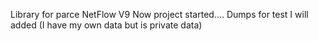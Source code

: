 Library for parce NetFlow V9
Now project started....
Dumps for test I will added (I have my own data but is private data)